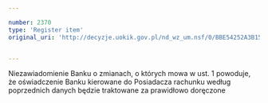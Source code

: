 ```yaml
---

number: 2370
type: 'Register item'
original_uri: 'http://decyzje.uokik.gov.pl/nd_wz_um.nsf/0/BBE54252A3B15647C12578B100226080?OpenDocument'


---
```


Niezawiadomienie Banku o zmianach, o których mowa w ust. 1 powoduje, że oświadczenie Banku kierowane do Posiadacza rachunku według poprzednich danych będzie traktowane za prawidłowo doręczone

